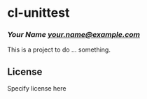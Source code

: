 # cl-unittest
### _Your Name <your.name@example.com>_

This is a project to do ... something.

## License

Specify license here

